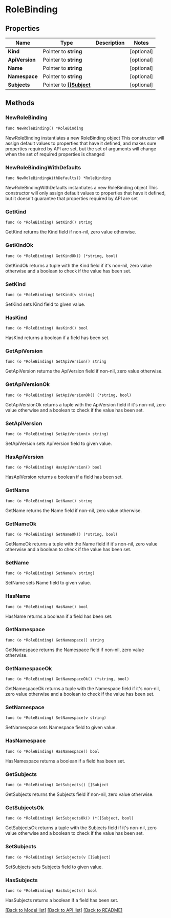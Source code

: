 # RoleBinding

## Properties

Name | Type | Description | Notes
------------ | ------------- | ------------- | -------------
**Kind** | Pointer to **string** |  | [optional] 
**ApiVersion** | Pointer to **string** |  | [optional] 
**Name** | Pointer to **string** |  | [optional] 
**Namespace** | Pointer to **string** |  | [optional] 
**Subjects** | Pointer to [**[]Subject**](Subject.md) |  | [optional] 

## Methods

### NewRoleBinding

`func NewRoleBinding() *RoleBinding`

NewRoleBinding instantiates a new RoleBinding object
This constructor will assign default values to properties that have it defined,
and makes sure properties required by API are set, but the set of arguments
will change when the set of required properties is changed

### NewRoleBindingWithDefaults

`func NewRoleBindingWithDefaults() *RoleBinding`

NewRoleBindingWithDefaults instantiates a new RoleBinding object
This constructor will only assign default values to properties that have it defined,
but it doesn't guarantee that properties required by API are set

### GetKind

`func (o *RoleBinding) GetKind() string`

GetKind returns the Kind field if non-nil, zero value otherwise.

### GetKindOk

`func (o *RoleBinding) GetKindOk() (*string, bool)`

GetKindOk returns a tuple with the Kind field if it's non-nil, zero value otherwise
and a boolean to check if the value has been set.

### SetKind

`func (o *RoleBinding) SetKind(v string)`

SetKind sets Kind field to given value.

### HasKind

`func (o *RoleBinding) HasKind() bool`

HasKind returns a boolean if a field has been set.

### GetApiVersion

`func (o *RoleBinding) GetApiVersion() string`

GetApiVersion returns the ApiVersion field if non-nil, zero value otherwise.

### GetApiVersionOk

`func (o *RoleBinding) GetApiVersionOk() (*string, bool)`

GetApiVersionOk returns a tuple with the ApiVersion field if it's non-nil, zero value otherwise
and a boolean to check if the value has been set.

### SetApiVersion

`func (o *RoleBinding) SetApiVersion(v string)`

SetApiVersion sets ApiVersion field to given value.

### HasApiVersion

`func (o *RoleBinding) HasApiVersion() bool`

HasApiVersion returns a boolean if a field has been set.

### GetName

`func (o *RoleBinding) GetName() string`

GetName returns the Name field if non-nil, zero value otherwise.

### GetNameOk

`func (o *RoleBinding) GetNameOk() (*string, bool)`

GetNameOk returns a tuple with the Name field if it's non-nil, zero value otherwise
and a boolean to check if the value has been set.

### SetName

`func (o *RoleBinding) SetName(v string)`

SetName sets Name field to given value.

### HasName

`func (o *RoleBinding) HasName() bool`

HasName returns a boolean if a field has been set.

### GetNamespace

`func (o *RoleBinding) GetNamespace() string`

GetNamespace returns the Namespace field if non-nil, zero value otherwise.

### GetNamespaceOk

`func (o *RoleBinding) GetNamespaceOk() (*string, bool)`

GetNamespaceOk returns a tuple with the Namespace field if it's non-nil, zero value otherwise
and a boolean to check if the value has been set.

### SetNamespace

`func (o *RoleBinding) SetNamespace(v string)`

SetNamespace sets Namespace field to given value.

### HasNamespace

`func (o *RoleBinding) HasNamespace() bool`

HasNamespace returns a boolean if a field has been set.

### GetSubjects

`func (o *RoleBinding) GetSubjects() []Subject`

GetSubjects returns the Subjects field if non-nil, zero value otherwise.

### GetSubjectsOk

`func (o *RoleBinding) GetSubjectsOk() (*[]Subject, bool)`

GetSubjectsOk returns a tuple with the Subjects field if it's non-nil, zero value otherwise
and a boolean to check if the value has been set.

### SetSubjects

`func (o *RoleBinding) SetSubjects(v []Subject)`

SetSubjects sets Subjects field to given value.

### HasSubjects

`func (o *RoleBinding) HasSubjects() bool`

HasSubjects returns a boolean if a field has been set.


[[Back to Model list]](../README.md#documentation-for-models) [[Back to API list]](../README.md#documentation-for-api-endpoints) [[Back to README]](../README.md)


